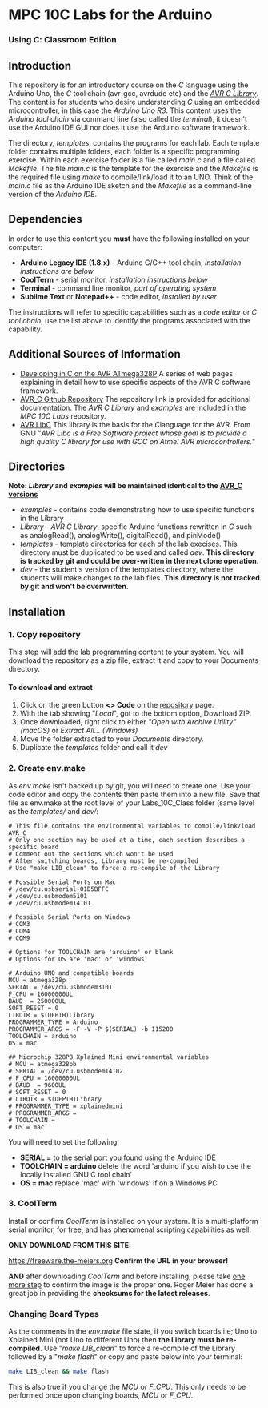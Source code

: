 # MPC 10C Labs for the Arduino 
### Using *C*: Classroom Edition

## Introduction
This repository is for an introductory course on the *C* language using the Arduino Uno, the *C* tool chain (avr-gcc, avrdude etc) and the [*AVR C Library*](https://github.com/lkoepsel/AVR_C). The content is for students who desire understanding *C* using an embedded microcontroller, in this case the *Arduino Uno R3*. This content uses the *Arduino tool chain* via command line (also called the *terminal*), it doesn't use the Arduino IDE GUI nor does it use the Arduino software framework.  

The directory, *templates*, contains the programs for each lab. Each template folder contains multiple folders, each folder is a specific programming exercise. Within each exercise folder is a file called *main.c* and a file called *Makefile*. The file *main.c* is the template for the exercise and the *Makefile* is the required file using *make* to compile/link/load it to an UNO. Think of the *main.c* file as the Arduino IDE sketch and the *Makefile* as a command-line version of the *Arduino IDE*.

## Dependencies
In order to use this content you **must** have the following installed on your computer:

* **Arduino Legacy IDE (1.8.x)** - Arduino C/C++ tool chain, *installation instructions are below*
* **CoolTerm** - serial monitor, *installation instructions below*
* **Terminal** - command line monitor, *part of operating system*
* **Sublime Text** or **Notepad++** - code editor, *installed by user*

The instructions will refer to specific capabilities such as a *code editor* or *C tool chain*, use the list above to identify the programs associated with the capability.

## Additional Sources of Information

* [Developing in C on the AVR ATmega328P](https://www.wellys.com/posts/courses_avr_c/) A series of web pages explaining in detail how to use specific aspects of the AVR C software framework.
* [AVR_C Github Repository](https://github.com/lkoepsel/AVR_C) The repository link is provided for additional documentation. The *AVR C Library* and *examples* are included in the *MPC 10C Labs* repository.
* [AVR LibC](https://www.nongnu.org/avr-libc/) This library is the basis for the *C*language for the AVR. From GNU "*AVR Libc is a Free Software project whose goal is to provide a high quality C library for use with GCC on Atmel AVR microcontrollers.*" 

## Directories
**Note: *Library* and *examples* will be maintained identical to the [AVR_C versions](https://github.com/lkoepsel/AVR_C)**

* *examples* - contains code demonstrating how to use specific functions in the Library
* *Library* - *AVR C Library*, specific Arduino functions rewritten in *C* such as analogRead(), analogWrite(), digitalRead(), and pinMode()
* *templates* - template directories for each of the lab execises. This directory must be duplicated to be used and called *dev*. **This directory is tracked by git and could be over-written in the next clone operation.**
* *dev* - the student's version of the templates directory, where the students will make changes to the lab files. **This directory is not tracked by git and won't be overwritten.**

## Installation
### 1. Copy repository
This step will add the lab programming content to your system. You will download the repository as a zip file, extract it and copy to your Documents directory.

#### To download and extract
1. Click on the green button **<> Code** on the [repository](https://github.com/lkoepsel/Labs_10C_Class) page.
1. With the tab showing "*Local*", got to the bottom option, Download ZIP.
1. Once downloaded, right click to either *"Open with Archive Utility" (macOS)* or *Extract All... (Windows)*
1. Move the folder extracted to your *Documents* directory.
1. Duplicate the *templates* folder and call it *dev*

### 2. Create env.make
As *env.make* isn't backed up by git, you will need to create one. Use your code editor and copy the contents then paste them into a new file. Save that file as env.make at the root level of your Labs_10C_Class folder (same level as the *templates/* and *dev/*:
```make
# This file contains the environmental variables to compile/link/load AVR_C
# Only one section may be used at a time, each section describes a specific board
# Comment out the sections which won't be used
# After switching boards, Library must be re-compiled
# Use "make LIB_clean" to force a re-compile of the Library

# Possible Serial Ports on Mac
# /dev/cu.usbserial-01D5BFFC
# /dev/cu.usbmodem5101
# /dev/cu.usbmodem14101

# Possible Serial Ports on Windows
# COM3
# COM4
# COM9

# Options for TOOLCHAIN are 'arduino' or blank
# Options for OS are 'mac' or 'windows'

# Arduino UNO and compatible boards
MCU = atmega328p
SERIAL = /dev/cu.usbmodem3101
F_CPU = 16000000UL
BAUD  = 250000UL
SOFT_RESET = 0
LIBDIR = $(DEPTH)Library
PROGRAMMER_TYPE = Arduino
PROGRAMMER_ARGS = -F -V -P $(SERIAL) -b 115200
TOOLCHAIN = arduino
OS = mac

## Microchip 328PB Xplained Mini environmental variables
# MCU = atmega328pb
# SERIAL = /dev/cu.usbmodem14102
# F_CPU = 16000000UL
# BAUD  = 9600UL
# SOFT_RESET = 0
# LIBDIR = $(DEPTH)Library
# PROGRAMMER_TYPE = xplainedmini
# PROGRAMMER_ARGS = 
# TOOLCHAIN = 
# OS = mac
```

You will need to set the following:
* **SERIAL =** to the serial port you found using the Arduino IDE
* **TOOLCHAIN = arduino** delete the word 'arduino if you wish to use the locally installed GNU C tool chain'
* **OS = mac** replace 'mac' with 'windows' if on a Windows PC
### 3. CoolTerm
Install or confirm *CoolTerm* is installed on your system. It is a multi-platform serial monitor, for free, and has phenomenal scripting capabilities as well.

**ONLY DOWNLOAD FROM THIS SITE:**

https://freeware.the-meiers.org      **Confirm the URL in your browser!**

**AND** after downloading *CoolTerm* and before installing, please take [one more step](/posts/serial_applications/#install) to confirm the image is the proper one. Roger Meier has done a great job in providing the **checksums for the latest releases**. 

### Changing Board Types
As the comments in the *env.make* file state, if you switch boards i.e; Uno to Xplained Mini (not Uno to different Uno) then **the Library must be re-compiled**.
Use "*make LIB_clean*" to force a re-compile of the Library followed by a "*make flash*" or copy and paste below into your terminal:
```bash
make LIB_clean && make flash
```
This is also true if you change the *MCU* or *F_CPU*. This only needs to be performed once upon changing boards, *MCU* or *F_CPU*. 
